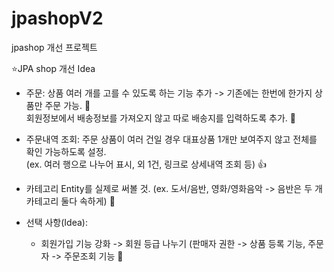 # jpashopV2
jpashop 개선 프로젝트

⭐️JPA shop 개선 Idea
- 주문: 상품 여러 개를 고를 수 있도록 하는 기능 추가 -> 기존에는 한번에 한가지 상품만 주문 가능. 💬  
       회원정보에서 배송정보를 가져오지 않고 따로 배송지를 입력하도록 추가. 💬
- 주문내역 조회: 주문 상품이 여러 건일 경우 대표상품 1개만 보여주지 않고 전체를 확인 가능하도록 설정.  
                (ex. 여러 행으로 나누어 표시, 외 1건, 링크로 상세내역 조회 등) 👍
- 카테고리 Entity를 실제로 써볼 것. (ex. 도서/음반, 영화/영화음악 -> 음반은 두 개 카테고리 둘다 속하게) 🤔

- 선택 사항(Idea):  
  - 회원가입 기능 강화 -> 회원 등급 나누기 (판매자 권한 -> 상품 등록 기능, 주문자 -> 주문조회 기능 🤔
